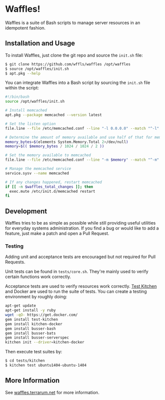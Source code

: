 # Waffles!

Waffles is a suite of Bash scripts to manage server resources in an
idempotent fashion.

## Installation and Usage

To install Waffles, just clone the git repo and source the `init.sh` file:

```bash
$ git clone https://github.com/wffls/waffles /opt/waffles
$ source /opt/waffles/init.sh
$ apt.pkg --help
```

You can integrate Waffles into a Bash script by sourcing the `init.sh` file
within the script:

```bash
#!/bin/bash
source /opt/waffles/init.sh

# Install memcached
apt.pkg --package memcached --version latest

# Set the listen option
file.line --file /etc/memcached.conf --line "-l 0.0.0.0" --match "^-l"

# Determine the amount of memory available and use half of that for memcached
memory_bytes=$(elements System.Memory.Total 2>/dev/null)
memory=$(( $memory_bytes / 1024 / 1024 / 2 ))

# Set the memory available to memcached
file.line --file /etc/memcached.conf --line "-m $memory" --match "^-m"

# Manage the memcached service
service.sysv --name memcached

# If any changes happened, restart memcached
if [[ -n $waffles_total_changes ]]; then
  exec.mute /etc/init.d/memcached restart
fi
```

## Development

Waffles tries to be as simple as possible while still providing useful
utilities for everyday systems administration. If you find a bug or would like
to add a feature, just make a patch and open a Pull Request.

### Testing

Adding unit and acceptance tests are encouraged but not required for Pull
Requests.

Unit tests can be found in `tests/core.sh`. They're mainly used to verify
certain functions work correctly.

Acceptance tests are used to verify resources work correctly.
[Test Kitchen](http://kitchen.ci/) and Docker are used to run the suite of
tests. You can create a testing environment by roughly doing:

```bash
apt-get update
apt-get install -y ruby
wget -qO- https://get.docker.com/
gem install test-kitchen
gem install kitchen-docker
gem install busser-bash
gem install busser-bats
gem install busser-serverspec
kitchen init --driver=kitchen-docker
```

Then execute test suites by:

```bash
$ cd tests/kitchen
$ kitchen test ubuntu1404-ubuntu-1404
```

## More Information

See [waffles.terrarum.net](http://waffles.terrarum.net) for more information.
